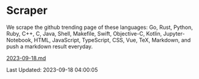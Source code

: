 # Scraper

We scrape the github trending page of these languages: Go, Rust, Python, Ruby, C++, C, Java, Shell, Makefile, Swift, Objective-C, Kotlin, Jupyter-Notebook, HTML, JavaScript, TypeScript, CSS, Vue, TeX, Markdown, and push a markdown result everyday.

[2023-09-18.md](https://github.com/yangwenmai/github-trending-backup/blob/master/2023-09-18.md)

Last Updated: 2023-09-18 04:00:05